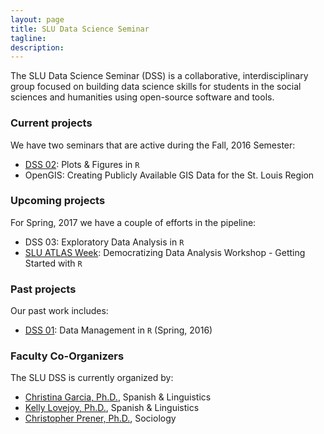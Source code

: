 ```yaml
---
layout: page
title: SLU Data Science Seminar
tagline:
description:
---
```


The SLU Data Science Seminar (DSS) is a collaborative, interdisciplinary group focused on building data science skills for students in the social sciences and humanities using open-source software and tools.

### Current projects
We have two seminars that are active during the Fall, 2016 Semester:

  * [DSS 02](https://github.com/slu-data-science-seminar/fall-2016-core-documents): Plots & Figures in `R`
  * OpenGIS: Creating Publicly Available GIS Data for the St. Louis Region

### Upcoming projects
For Spring, 2017 we have a couple of efforts in the pipeline:

  * DSS 03: Exploratory Data Analysis in `R`
  * [SLU ATLAS Week](http://www.slu.edu/atlas-week-home): Democratizing Data Analysis Workshop - Getting Started with `R`

### Past projects
Our past work includes:

  * [DSS 01](https://github.com/slu-data-science-seminar/spring-2016-seminar-01): Data Management in `R` (Spring, 2016)

### Faculty Co-Organizers
The SLU DSS is currently organized by:

  * [Christina Garcia, Ph.D.](mailto:garciacm@slu.edu), Spanish & Linguistics
  * [Kelly Lovejoy, Ph.D.](mailto:lovejoykg@slu.edu), Spanish & Linguistics
  * [Christopher Prener, Ph.D.](mailto:prenercg@slu.edu}), Sociology
